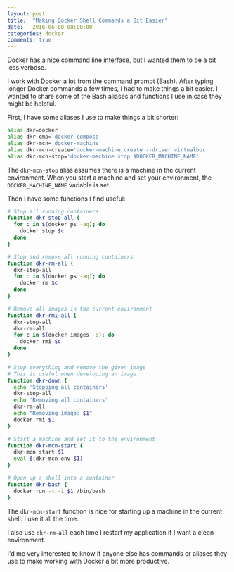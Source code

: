 ```yaml
---
layout: post
title:  "Making Docker Shell Commands a Bit Easier"
date:   2016-06-08 08:00:00
categories: docker
comments: true
---
```


Docker has a nice command line interface, but I wanted them to be a bit less verbose.

I work with Docker a lot from the command prompt (Bash). After typing longer Docker commands a few times, I had to make things a bit easier. I wanted to share some of the Bash aliases and functions I use in case they might be helpful.

First, I have some aliases I use to make things a bit shorter:

```bash
alias dkr=docker
alias dkr-cmp='docker-compose'
alias dkr-mcn='docker-machine'
alias dkr-mcn-create='docker-machine create --driver virtualbox'
alias dkr-mcn-stop='docker-machine stop $DOCKER_MACHINE_NAME'
```

The `dkr-mcn-stop` alias assumes there is a machine in the current environment. When you start a machine and set your environment, the `DOCKER_MACHINE_NAME` variable is set.

Then I have some functions I find useful:

```bash
# Stop all running containers
function dkr-stop-all {
  for c in $(docker ps -aq); do
    docker stop $c
  done
}

# Stop and remove all running containers
function dkr-rm-all {
  dkr-stop-all
  for c in $(docker ps -aq); do
    docker rm $c
  done
}

# Remove all images in the current environment
function dkr-rmi-all {
  dkr-stop-all
  dkr-rm-all
  for c in $(docker images -q); do
    docker rmi $c
  done
}

# Stop everything and remove the given image
# This is useful when developing an image
function dkr-down {
  echo 'Stopping all containers'
  dkr-stop-all
  echo 'Removing all containers'
  dkr-rm-all
  echo "Removing image: $1"
  docker rmi $1
}

# Start a machine and set it to the environment
function dkr-mcn-start {
  dkr-mcn start $1
  eval $(dkr-mcn env $1)
}

# Open up a shell into a container
function dkr-bash {
  docker run -t -i $1 /bin/bash
}
```

The `dkr-mcn-start` function is nice for starting up a machine in the current shell. I use it all the time.

I also use `dkr-rm-all` each time I restart my application if I want a clean environment.

I'd me very interested to know if anyone else has commands or aliases they use to make working with Docker a bit more productive.
